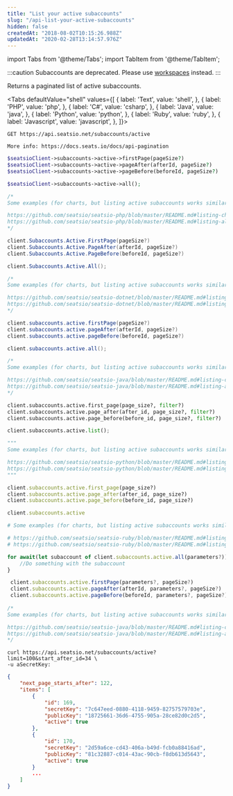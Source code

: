 ```yaml
---
title: "List your active subaccounts"
slug: "/api-list-your-active-subaccounts"
hidden: false
createdAt: "2018-08-02T10:15:26.988Z"
updatedAt: "2020-02-28T13:14:57.976Z"
---
```


import Tabs from '@theme/Tabs';
import TabItem from '@theme/TabItem';


:::caution 
Subaccounts are deprecated. Please use [workspaces](api-workspaces) instead.
:::

Returns a paginated list of active subaccounts.



<Tabs 
  defaultValue="shell"
  values={[
{ label: 'Text', value: 'shell', },
{ label: 'PHP', value: 'php', },
{ label: 'C#', value: 'csharp', },
{ label: 'Java', value: 'java', },
{ label: 'Python', value: 'python', },
{ label: 'Ruby', value: 'ruby', },
{ label: 'Javascript', value: 'javascript', },
]}>
<TabItem value='shell'>

```shell
GET https://api.seatsio.net/subaccounts/active

More info: https://docs.seats.io/docs/api-pagination

```

</TabItem>
<TabItem value='php'>

```php
$seatsioClient->subaccounts->active->firstPage(pageSize?)
$seatsioClient->subaccounts->active->pageAfter(afterId, pageSize?)
$seatsioClient->subaccounts->active->pageBefore(beforeId, pageSize?)

$seatsioClient->subaccounts->active->all();

/*
Some examples (for charts, but listing active subaccounts works similarly):

https://github.com/seatsio/seatsio-php/blob/master/README.md#listing-charts-page-by-page
https://github.com/seatsio/seatsio-php/blob/master/README.md#listing-all-charts
*/
```

</TabItem>
<TabItem value='csharp'>

```csharp
client.Subaccounts.Active.FirstPage(pageSize?)
client.Subaccounts.Active.PageAfter(afterId, pageSize?)
client.Subaccounts.Active.PageBefore(beforeId, pageSize?)

client.Subaccounts.Active.All();

/*
Some examples (for charts, but listing active subaccounts works similarly):

https://github.com/seatsio/seatsio-dotnet/blob/master/README.md#listing-charts-page-by-page
https://github.com/seatsio/seatsio-dotnet/blob/master/README.md#listing-all-charts
*/
```

</TabItem>
<TabItem value='java'>

```java
client.subaccounts.active.firstPage(pageSize?)
client.subaccounts.active.pageAfter(afterId, pageSize?)
client.subaccounts.active.pageBefore(beforeId, pageSize?)

client.subaccounts.active.all();

/*
Some examples (for charts, but listing active subaccounts works similarly):

https://github.com/seatsio/seatsio-java/blob/master/README.md#listing-charts-page-by-page
https://github.com/seatsio/seatsio-java/blob/master/README.md#listing-all-charts
*/
```

</TabItem>
<TabItem value='python'>

```python
client.subaccounts.active.first_page(page_size?, filter?)
client.subaccounts.active.page_after(after_id, page_size?, filter?)
client.subaccounts.active.page_before(before_id, page_size?, filter?)

client.subaccounts.active.list();

"""
Some examples (for charts, but listing active subaccounts works similarly):

https://github.com/seatsio/seatsio-python/blob/master/README.md#listing-charts-page-by-page
https://github.com/seatsio/seatsio-python/blob/master/README.md#listing-all-charts
"""
```

</TabItem>
<TabItem value='ruby'>

```ruby
client.subaccounts.active.first_page(page_size?)
client.subaccounts.active.page_after(after_id, page_size?)
client.subaccounts.active.page_before(before_id, page_size?)

client.subaccounts.active

# Some examples (for charts, but listing active subaccounts works similarly):

# https://github.com/seatsio/seatsio-ruby/blob/master/README.md#listing-charts-page-by-page
# https://github.com/seatsio/seatsio-ruby/blob/master/README.md#listing-all-charts
```

</TabItem>
<TabItem value='javascript'>

```javascript
for await(let subaccount of client.subaccounts.active.all(parameters?)) {
	//Do something with the subaccount
}

 client.subaccounts.active.firstPage(parameters?, pageSize?)
 client.subaccounts.active.pageAfter(afterId, parameters?, pageSize?)
 client.subaccounts.active.pageBefore(beforeId, parameters?, pageSize?)
                                     
/*
Some examples (for charts, but listing active subaccounts works similarly):

https://github.com/seatsio/seatsio-java/blob/master/README.md#listing-charts-page-by-page
https://github.com/seatsio/seatsio-java/blob/master/README.md#listing-all-charts
*/
```

</TabItem>
</Tabs>





```shell
curl https://api.seatsio.net/subaccounts/active?limit=100&start_after_id=34 \
-u aSecretKey:
```



```json
{
    "next_page_starts_after": 122,
    "items": [
        {
            "id": 169,
            "secretKey": "7c647eed-0880-4118-9459-82757579703e",
            "publicKey": "18725661-36d6-4755-905a-28ce82d0c2d5",
            "active": true
        },
        {
            "id": 170,
            "secretKey": "2d59a6ce-cd43-406a-b49d-fcb0a88416ad",
            "publicKey": "81c32887-c014-43ac-90cb-f8db613d5643",
            "active": true
        }
        ...
    ]
}
```

